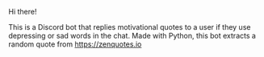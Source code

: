 Hi there!

This is a Discord bot that replies motivational quotes to a user if they use depressing or sad words in the chat.
Made with Python, this bot extracts a random quote from https://zenquotes.io 
